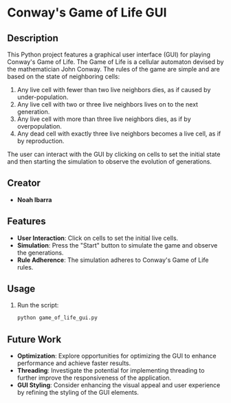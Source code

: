 # Conway's Game of Life GUI

## Description
This Python project features a graphical user interface (GUI) for playing Conway's Game of Life. The Game of Life is a cellular automaton devised by the mathematician John Conway. The rules of the game are simple and are based on the state of neighboring cells:

1. Any live cell with fewer than two live neighbors dies, as if caused by under-population.
2. Any live cell with two or three live neighbors lives on to the next generation.
3. Any live cell with more than three live neighbors dies, as if by overpopulation.
4. Any dead cell with exactly three live neighbors becomes a live cell, as if by reproduction.

The user can interact with the GUI by clicking on cells to set the initial state and then starting the simulation to observe the evolution of generations.

## Creator

- **Noah Ibarra**

## Features
- **User Interaction**: Click on cells to set the initial live cells.
- **Simulation**: Press the "Start" button to simulate the game and observe the generations.
- **Rule Adherence**: The simulation adheres to Conway's Game of Life rules.

## Usage
1. Run the script:
   ```bash
   python game_of_life_gui.py
   
## Future Work
- **Optimization**: Explore opportunities for optimizing the GUI to enhance performance and achieve faster results.
- **Threading**: Investigate the potential for implementing threading to further improve the responsiveness of the application.
- **GUI Styling**: Consider enhancing the visual appeal and user experience by refining the styling of the GUI elements.
